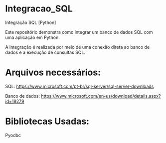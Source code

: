 # Integracao_SQL
 Integração SQL [Python]

Este repositório demonstra como integrar um banco de dados SQL com uma aplicação em Python. 

A integração é realizada por meio de uma conexão direta ao banco de dados e a execução de consultas SQL.

# Arquivos necessários:
SQL:
https://www.microsoft.com/pt-br/sql-server/sql-server-downloads

Banco de dados:
https://www.microsoft.com/en-us/download/details.aspx?id=18279

# Bibliotecas Usadas:
Pyodbc

